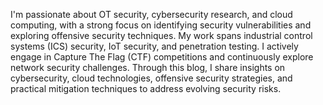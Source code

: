 I'm passionate about OT security, cybersecurity research, and cloud computing, with a strong focus on identifying security vulnerabilities and exploring offensive security techniques. My work spans industrial control systems (ICS) security, IoT security, and penetration testing. I actively engage in Capture The Flag (CTF) competitions and continuously explore network security challenges. Through this blog, I share insights on cybersecurity, cloud technologies, offensive security strategies, and practical mitigation techniques to address evolving security risks.
